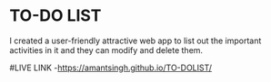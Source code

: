 # TO-DO LIST
I created a user-friendly attractive web app to list out the important activities in it and they can modify and
delete them.

#LIVE LINK -https://amantsingh.github.io/TO-DOLIST/
